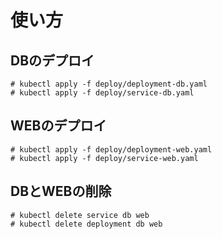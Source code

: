# 使い方

## DBのデプロイ

```
# kubectl apply -f deploy/deployment-db.yaml
# kubectl apply -f deploy/service-db.yaml
```

## WEBのデプロイ

```
# kubectl apply -f deploy/deployment-web.yaml
# kubectl apply -f deploy/service-web.yaml
```

## DBとWEBの削除

```
# kubectl delete service db web
# kubectl delete deployment db web
```